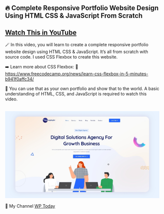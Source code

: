 <h2>🔥 Complete Responsive Portfolio Website Design Using HTML CSS & JavaScript From Scratch</h2>

<a href='https://youtu.be/cKSFflYWGGY' target='_blank'><h2>Watch This in YouTube</h2></a>

🪄 In this video, you will learn to create a complete responsive portfolio website design using HTML CSS & JavaScript. It’s all from scratch with source code. I used CSS Flexbox to create this website. 

➡️ Learn more about CSS Flexbox: 
🔗 https://www.freecodecamp.org/news/learn-css-flexbox-in-5-minutes-b941f0affc34/

🌺 You can use that as your own portfolio and show that to the world. A basic understanding of HTML, CSS, and JavaScript is required to watch this video. 
</br></br>

<a href="https://youtu.be/cKSFflYWGGY"><img src="https://raw.githubusercontent.com/wptoday/Digibyte/main/Preview.jpg" alt="Digibyte" border="0" max-width='50%' ></a>


🔗 My Channel <a href='//www.youtube.com/channel/UCKr4VRLJU3bhQ-scnvQSKjQ/'>WP Today</a>
<!---
wptoday/wptoday is a ✨ special ✨ repository because its `README.md` (this file) appears on your GitHub profile.
You can click the Preview link to take a look at your changes.
--->
